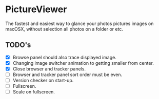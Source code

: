 # PictureViewer
The fastest and easiest way to glance your photos pictures images on macOSX, without selection all photos on a folder or etc.

## TODO's
- [x] Browse panel should also trace displayed image.
- [x] Changing image switcher animation to getting smaller from center.
- [x] Close browser and tracker panels.
- [ ] Browser and tracker panel sort order must be even.
- [ ] Version checker on start-up.
- [ ] Fullscreen.
- [ ] Scale on fullscreen.
